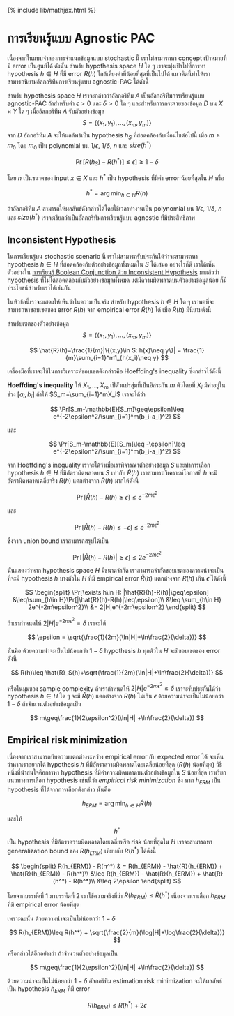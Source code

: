 {% include lib/mathjax.html %}
# การเรียนรู้แบบ Agnostic PAC

เนื่องจากในแบบจำลองการจำแนกข้อมูลแบบ stochastic นี้ เราไม่สามารถหา concept เป้าหมายที่มี
error เป็นศูนย์ได้ ดังนั้น สำหรับ hypothesis space $H$ ใด ๆ เราจะมุ่งเป้าไปที่การหา hypothesis $h\in H$
ที่มี error $R(h)$ ใกล้เคียงค่าที่น้อยที่สุดที่เป็นไปได้ แนวคิดนี้ทำให้เราสามารถนิยามอัลกอริทึมการเรียนรู้แบบ
agnostic-PAC ได้ดังนี้

สำหรับ hypothesis space $H$ เราจะกล่าวว่าอัลกอริทึม $A$ เป็นอัลกอริทึมการเรียนรู้แบบ agnostic-PAC
ถ้าสำหรับค่า $\epsilon>0$ และ $\delta>0$ ใด ๆ และสำหรับการกระจายของข้อมูล $D$ บน $X\times Y$ ใด ๆ
เมื่ออัลกอริทึม $A$ รับตัวอย่างข้อมูล $$S=\{(x_1,y_1),\dots,(x_m,y_m)\}$$ จาก $D$
อัลกอริทึม $A$ จะให้ผลลัพธ์เป็น hypothesis $h_S$ ที่สอดคล้องกับเงื่อนไขต่อไปนี้ เมื่อ $m\geq m_0$
โดย $m_0$ เป็น polynomial บน $1/\epsilon$, $1/\delta$, $n$ และ $size(h^*)$

$$
\Pr[R(h_S)-R(h^*)]\leq\epsilon]\geq 1-\delta
$$

โดย $n$ เป็นขนาดของ input $x\in X$ และ $h^*$ เป็น hypothesis ที่มีค่า error น้อยที่สุดใน $H$ หรือ

$$
h^* = \arg\min_{h\in H}R(h)
$$

ถ้าอัลกอริทึม $A$ สามารถให้ผลลัพธ์ดังกล่าวได้โดยใช้เวลาทำงานเป็น polynomial บน $1/\epsilon$,
$1/\delta$, $n$ และ $size(h^*)$ เราจะเรียกว่าเป็นอัลกอริทึมการเรียนรู้แบบ agnostic ที่มีประสิทธิภาพ

## Inconsistent Hypothesis
ในการเรียนรู้บน stochastic scenario นี้ เราไม่สามารถรับประกันได้ว่าจะสามารถหา hypothesis $h\in H$
ที่สอดคล้องกับตัวอย่างข้อมูลทั้งหมดใน $S$ ได้เสมอ อย่างไรก็ดี เราได้เห็นตัวอย่างใน [การเรียนรู้ Boolean Conjunction ด้วย Inconsistent Hypothesis](https://vacharapat.github.io/Computational-Learning-Theory/docs/finite3)
มาแล้วว่า hypothesis ที่ไม่ได้สอดคล้องกับตัวอย่างข้อมูลทั้งหมด แต่มีความผิดพลาดบนตัวอย่างข้อมูลน้อย
ก็มีประโยชน์สำหรับเราได้เช่นกัน

ในหัวข้อนี้เราจะแสดงให้เห็นว่าในความเป็นจริง สำหรับ hypothesis $h\in H$ ใด ๆ
เราพอที่จะสามารถหาขอบเขตของ error $R(h)$ จาก empirical error $\hat{R}(h)$ ได้
เมื่อ $\hat{R}(h)$ มีนิยามดังนี้

สำหรับเซตของตัวอย่างข้อมูล $$S=\{(x_1,y_1),\dots,(x_m,y_m)\}$$

$$
\hat{R}(h)=\frac{1}{m}|\{(x,y)\in S: h(x)\neq y\}| = \frac{1}{m}\sum_{i=1}^m1_{h(x_i)\neq y}
$$

เครื่องมือที่เราจะใช้ในการวิเคราะห์ขอบเขตดังกล่าวคือ Hoeffding's inequality ซึ่งกล่าวไว้ดังนี้

**Hoeffding's inequality**
ให้ $X_1,\dots,X_m$ เป็ตัวแปรสุ่มที่เป็นอิสระกัน $m$ ตัวโดยที่ $X_i$ มีค่าอยู่ในช่วง $[a_i,b_i]$ ถ้าให้ $S_m=\sum_{i=1}^mX_i$ เราจะได้ว่า

$$
\Pr[S_m-\mathbb{E}[S_m]\geq\epsilon]\leq e^{-2\epsilon^2/\sum_{i=1}^m(b_i-a_i)^2}
$$

และ

$$
\Pr[S_m-\mathbb{E}[S_m]\leq -\epsilon]\leq e^{-2\epsilon^2/\sum_{i=1}^m(b_i-a_i)^2}
$$

จาก Hoeffding's inequality เราจะได้ว่าเมื่อเราพิจารณาตัวอย่างข้อมูล $S$ และทำการเลือก hypothesis $h\in H$ ที่มีอัตราผิดพลาดบน $S$ เท่ากับ $\hat{R}(h)$ เราสามารถวิเคราะห์โอกาสที่ $h$ จะมีอัตราผิดพลาดเฉลี่ยจริง $R(h)$ แตกต่างจาก $\hat{R}(h)$ มากได้ดังนี้

$$
\Pr[\hat{R}(h)-R(h)\geq\epsilon]\leq e^{-2m\epsilon^2}
$$

และ

$$
\Pr[\hat{R}(h)-R(h)\leq -\epsilon]\leq e^{-2m\epsilon^2}
$$

ซึ่งจาก union bound เราสามารถสรุปได้เป็น

$$
\Pr[|\hat{R}(h)-R(h)|\geq \epsilon]\leq 2e^{-2m\epsilon^2}
$$

นั่นแสดงว่าหาก hypothesis space $H$ มีขนาดจำกัด เราสามารถจำกัดขอบเขตของความน่าจะเป็นที่จะมี
hypothesis $h$ บางตัวใน $H$ ที่มี empirical error $\hat{R}(h)$ แตกต่างจาก $R(h)$ เกิน $\epsilon$ ได้ดังนี้

$$
\begin{split}
\Pr[\exists h\in H: |\hat{R}(h)-R(h)|\geq\epsilon] &\leq\sum_{h\in H}\Pr[|\hat{R}(h)-R(h)|\leq\epsilon]\\
&\leq \sum_{h\in H} 2e^{-2m\epsilon^2}\\
&= 2|H|e^{-2m\epsilon^2}
\end{split}
$$

ถ้าเรากำหนดให้
$2|H|e^{-2m\epsilon^2}=\delta$
เราจะได้

$$
\epsilon = \sqrt{\frac{1}{2m}(\ln|H|+\ln\frac{2}{\delta})}
$$

นั่นคือ ด้วยความน่าจะเป็นไม่น้อยกว่า $1-\delta$ hypothesis $h$ ทุกตัวใน $H$ จะมีขอบเขตของ error ดังนี้

$$
R(h)\leq \hat{R}_S(h)+\sqrt{\frac{1}{2m}(\ln|H|+\ln\frac{2}{\delta})}
$$

หรือในมุมของ sample complexity ถ้าเรากำหนดให้ $2|H|e^{-2m\epsilon^2}\leq \delta$
เราจะรับประกันได้ว่า hypothesis $h\in H$ ใด ๆ จะมี $\hat{R}(h)$ แตกต่างจาก $R(h)$ ไม่เกิน $\epsilon$
ด้วยความน่าจะเป็นไม่น้อยกว่า $1-\delta$ ถ้าจำนวนตัวอย่างข้อมูลเป็น

$$
m\geq\frac{1}{2\epsilon^2}(\ln|H| +\ln\frac{2}{\delta})
$$


## Empirical risk minimization
เนื่องจากเราสามารถบีบความแตกต่างระหว่าง empirical error กับ expected error ได้
จะเห็นว่าหากเราอยากได้ hypothesis $h$ ที่มีอัตราความผิดพลาดโดยเฉลี่ยน้อยที่สุด ($R(h)$ น้อยที่สุด)
วิธีหนึ่งที่น่าสนใจคือการหา hypothesis ที่มีค่าความผิดพลาดบนตัวอย่างข้อมูลใน $S$ น้อยที่สุด เราเรียกแนวทางการเลือก hypothesis เช่นนี้ว่า _empirical risk minimization_ ซึ่ง หาก $h_{ERM}$ เป็น hypothesis ที่ได้จากการเลือกดังกล่าว นั่นคือ

$$
h_{ERM}=\arg\min_{h\in H}\hat{R}(h)
$$

และให้ $$h^*$$ เป็น hypothesis ที่มีอัตราความผิดพลาดโดยเฉลี่ยหรือ risk น้อยที่สุดใน $H$ เราจะสามารถหา generalization bound ของ $R(h_{ERM})$ เทียบกับ $R(h^*)$ ได้ดังนี้

$$
\begin{split}
R(h_{ERM}) - R(h^*) & = R(h_{ERM}) - \hat{R}(h_{ERM}) + \hat{R}(h_{ERM}) - R(h^*)\\
&\leq R(h_{ERM}) - \hat{R}(h_{ERM}) + \hat{R}(h^*) - R(h^*)\\
&\leq 2\epsilon
\end{split}
$$

โดยจากบรรทัดที่ 1 มาบรรทัดที่ 2 เราใช้ความจริงที่ว่า $\hat{R}(h_{ERM})\leq \hat{R}(h^*)$
เนื่องจากเราเลือก $h_{ERM}$ ที่มี empirical error น้อยที่สุด

เพราะฉะนั้น ด้วยความน่าจะเป็นไม่น้อยกว่า $1-\delta$

$$
R(h_{ERM})\leq R(h^*) + \sqrt{\frac{2}{m}(\log|H|+\log\frac{2}{\delta})}
$$

หรือกล่าวได้อีกอย่างว่า ถ้าจำนวนตัวอย่างข้อมูลเป็น

$$
m\geq\frac{1}{2\epsilon^2}(\ln|H| +\ln\frac{2}{\delta})
$$

ด้วยความน่าจะเป็นไม่น้อยกว่า $1-\delta$ อัลกอริทึม estimation risk minimization จะให้ผลลัพธ์เป็น hypothesis $h_{ERM}$ ที่มี error

$$
R(h_{ERM})\leq R(h^*)+2\epsilon
$$
